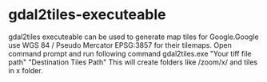 # gdal2tiles-executeable
gdal2tiles executeable can be used to generate map tiles for Google.Google use WGS 84 / Pseudo Mercator EPSG:3857 for their tilemaps.
Open command prompt and run following command gdal2tiles.exe "Your tiff file path" "Destination Tiles Path"
This will create  folders like /zoom/x/ and tiles in x folder.

